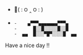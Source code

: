 - 👋( : ౦ ‸ ౦ : )
- 
      -    ▄▀▀▀▄▄▄▄▄▄▄▀▀▀▄
      -      █░░█░░░░░█░░█
      -  ▄▄  █░░░▀█▀░░░░█  ▄▄ 


Have a nice day !!
